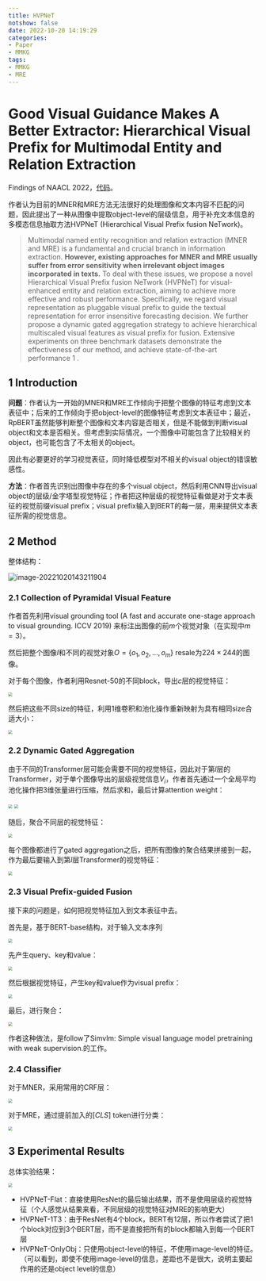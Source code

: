 ```yaml
---
title: HVPNeT
notshow: false
date: 2022-10-20 14:19:29
categories:
- Paper
- MMKG
tags:
- MMKG
- MRE
---
```


# Good Visual Guidance Makes A Better Extractor: Hierarchical Visual Prefix for Multimodal Entity and Relation Extraction

Findings of NAACL 2022，[代码](https://github.com/zjunlp/HVPNeT)。

作者认为目前的MNER和MRE方法无法很好的处理图像和文本内容不匹配的问题，因此提出了一种从图像中提取object-level的层级信息，用于补充文本信息的多模态信息抽取方法HVPNeT (Hierarchical Visual Prefix fusion NeTwork)。

> Multimodal named entity recognition and relation extraction (MNER and MRE) is a fundamental and crucial branch in information extraction. **However, existing approaches for MNER and MRE usually suffer from error sensitivity when irrelevant object images incorporated in texts.** To deal with these issues, we propose a novel Hierarchical Visual Prefix fusion NeTwork (HVPNeT) for visual-enhanced entity and relation extraction, aiming to achieve more effective and robust performance. Specifically, we regard visual representation as pluggable visual prefix to guide the textual representation for error insensitive forecasting decision. We further propose a dynamic gated aggregation strategy to achieve hierarchical multiscaled visual features as visual prefix for fusion. Extensive experiments on three benchmark datasets demonstrate the effectiveness of our method, and achieve state-of-the-art performance 1 .

<!--more-->

## 1 Introduction

**问题**：作者认为一开始的MNER和MRE工作倾向于把整个图像的特征考虑到文本表征中；后来的工作倾向于把object-level的图像特征考虑到文本表征中；最近，RpBERT虽然能够判断整个图像和文本内容是否相关，但是不能做到判断visual object和文本是否相关。但考虑到实际情况，一个图像中可能包含了比较相关的object，也可能包含了不太相关的object。

因此有必要更好的学习视觉表征，同时降低模型对不相关的visual object的错误敏感性。

**方法**：作者首先识别出图像中存在的多个visual object，然后利用CNN导出visual object的层级/金字塔型视觉特征；作者把这种层级的视觉特征看做是对于文本表征的视觉前缀visual prefix；visual prefix输入到BERT的每一层，用来提供文本表征所需的视觉信息。

## 2 Method

整体结构：

![image-20221020143211904](https://lxy-blog-pics.oss-cn-beijing.aliyuncs.com/asssets/image-20221020143211904.png)

### 2.1 Collection of Pyramidal Visual Feature

作者首先利用visual grounding tool (A fast and accurate one-stage approach to visual grounding. ICCV 2019) 来标注出图像的前$m$个视觉对象（在实现中$m=3$）。

然后把整个图像$I$和不同的视觉对象$O=\{ o_1,o_2,\dots,o_m \}$ resale为$224\times244$的图像。

对于每个图像，作者利用Resnet-50的不同block，导出$c$层的视觉特征：

<img src="https://lxy-blog-pics.oss-cn-beijing.aliyuncs.com/asssets/image-20221020143823646.png"   style="zoom:50%;" />

然后把这些不同size的特征，利用1维卷积和池化操作重新映射为具有相同size合适大小：

<img src="https://lxy-blog-pics.oss-cn-beijing.aliyuncs.com/asssets/image-20221020144000443.png"   style="zoom:50%;" />

### 2.2 Dynamic Gated Aggregation

由于不同的Transformer层可能会需要不同的视觉特征，因此对于第$l$层的Transformer，对于单个图像导出的层级视觉信息$V_i$，作者首先通过一个全局平均池化操作把3维张量进行压缩，然后求和，最后计算attention weight：

<img src="https://lxy-blog-pics.oss-cn-beijing.aliyuncs.com/asssets/image-20221020144533174.png"   style="zoom:50%;" />

<img src="https://lxy-blog-pics.oss-cn-beijing.aliyuncs.com/asssets/image-20221020144648816.png"   style="zoom:50%;" />

随后，聚合不同层的视觉特征：

<img src="https://lxy-blog-pics.oss-cn-beijing.aliyuncs.com/asssets/image-20221020145201860.png"   style="zoom:50%;" />

每个图像都进行了gated aggregation之后，把所有图像的聚合结果拼接到一起，作为最后要输入到第$l$层Transformer的视觉特征：

<img src="https://lxy-blog-pics.oss-cn-beijing.aliyuncs.com/asssets/image-20221020145335875.png"   style="zoom:50%;" />

### 2.3 Visual Prefix-guided Fusion

接下来的问题是，如何把视觉特征加入到文本表征中去。

首先是，基于BERT-base结构，对于输入文本序列

<img src="https://lxy-blog-pics.oss-cn-beijing.aliyuncs.com/asssets/image-20221020145541385.png"   style="zoom:50%;" />

先产生query、key和value：

<img src="https://lxy-blog-pics.oss-cn-beijing.aliyuncs.com/asssets/image-20221020145612172.png"  style="zoom:50%;" />

然后根据视觉特征，产生key和value作为visual prefix：

<img src="https://lxy-blog-pics.oss-cn-beijing.aliyuncs.com/asssets/image-20221020145704861.png"   style="zoom:50%;" />

最后，进行聚合：

<img src="https://lxy-blog-pics.oss-cn-beijing.aliyuncs.com/asssets/image-20221020145746443.png"   style="zoom:50%;" />

作者这种做法，是follow了Simvlm: Simple visual language model pretraining with weak supervision.的工作。

### 2.4 Classifier

对于MNER，采用常用的CRF层：

<img src="https://lxy-blog-pics.oss-cn-beijing.aliyuncs.com/asssets/image-20221020150008708.png"   style="zoom:50%;" />

对于MRE，通过提前加入的$[CLS]$ token进行分类：

<img src="https://lxy-blog-pics.oss-cn-beijing.aliyuncs.com/asssets/image-20221020150148608.png"   style="zoom:50%;" />

## 3 Experimental Results

总体实验结果：

<img src="https://lxy-blog-pics.oss-cn-beijing.aliyuncs.com/asssets/image-20221020150325131.png"   style="zoom:50%;" />

- HVPNeT-Flat：直接使用ResNet的最后输出结果，而不是使用层级的视觉特征（个人感觉从结果来看，不同层级的视觉特征对MRE的影响更大）
- HVPNeT-1T3：由于ResNet有4个block，BERT有12层，所以作者尝试了把1个block对应到3个BERT层，而不是直接把所有的block都输入到每一个BERT层
- HVPNeT-OnlyObj：只使用object-level的特征，不使用image-level的特征。（可以看到，即使不使用image-level的信息，差距也不是很大，说明主要起作用的还是object level的信息）
